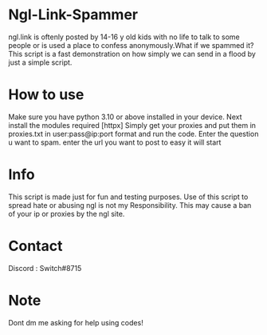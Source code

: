 # Ngl-Link-Spammer
ngl.link is oftenly posted by 14-16 y old kids with no life to talk to some people or is used a place to confess anonymously.What if we spammed it?This script is a fast demonstration on how simply we can send in a flood by just a simple script.

# How to use
Make sure you have python 3.10 or above installed in your device.
Next install the modules required [httpx]
Simply get your proxies and put them in proxies.txt in 
user:pass@ip:port format and run the code.
Enter the question u want to spam.
enter the url you want to post to
easy it will start

# Info
This script is made just for fun and testing purposes. Use of this script to spread hate or abusing ngl is not my Responsibility.
This may cause a ban of your ip or proxies by the ngl site.

# Contact
Discord : Switch#8715

# Note
Dont dm me asking for help using codes!
